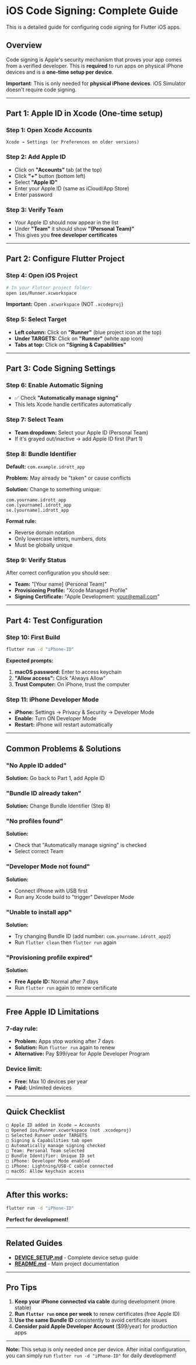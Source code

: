 # iOS Code Signing: Complete Guide

This is a detailed guide for configuring code signing for Flutter iOS apps.

## **Overview**

Code signing is Apple's security mechanism that proves your app comes from a verified developer. This is **required** to run apps on physical iPhone devices and is a **one-time setup per device**.

**Important**: This is only needed for **physical iPhone devices**. iOS Simulator doesn't require code signing.

---

## **Part 1: Apple ID in Xcode (One-time setup)**

### **Step 1: Open Xcode Accounts**
```
Xcode → Settings (or Preferences on older versions)
```

### **Step 2: Add Apple ID**
- Click on **"Accounts"** tab (at the top)
- Click **"+"** button (bottom left)
- Select **"Apple ID"**
- Enter your Apple ID (same as iCloud/App Store)
- Enter password

### **Step 3: Verify Team**
- Your Apple ID should now appear in the list
- Under **"Team"** it should show **"(Personal Team)"**
- This gives you **free developer certificates**

---

## **Part 2: Configure Flutter Project**

### **Step 4: Open iOS Project**
```bash
# In your Flutter project folder:
open ios/Runner.xcworkspace
```
**Important:** Open `.xcworkspace` (NOT `.xcodeproj`)

### **Step 5: Select Target**
- **Left column:** Click on **"Runner"** (blue project icon at the top)
- **Under TARGETS:** Click on **"Runner"** (white app icon)
- **Tabs at top:** Click on **"Signing & Capabilities"**

---

## **Part 3: Code Signing Settings**

### **Step 6: Enable Automatic Signing**
- ✅ Check **"Automatically manage signing"**
- This lets Xcode handle certificates automatically

### **Step 7: Select Team**
- **Team dropdown:** Select your Apple ID (Personal Team)
- If it's grayed out/inactive → add Apple ID first (Part 1)

### **Step 8: Bundle Identifier**
**Default:** `com.example.idrott_app`

**Problem:** May already be "taken" or cause conflicts

**Solution:** Change to something unique:
```
com.yourname.idrott_app
com.[yourname].idrott_app
se.[yourname].idrott_app
```

**Format rule:** 
- Reverse domain notation
- Only lowercase letters, numbers, dots
- Must be globally unique

### **Step 9: Verify Status**
After correct configuration you should see:
- **Team:** "[Your name] (Personal Team)" 
- **Provisioning Profile:** "Xcode Managed Profile"
- **Signing Certificate:** "Apple Development: your@email.com"

---

## **Part 4: Test Configuration**

### **Step 10: First Build**
```bash
flutter run -d "iPhone-ID"
```

**Expected prompts:**
1. **macOS password:** Enter to access keychain
2. **"Allow access":** Click "Always Allow"
3. **Trust Computer:** On iPhone, trust the computer

### **Step 11: iPhone Developer Mode**
- **iPhone:** Settings → Privacy & Security → Developer Mode
- **Enable:** Turn ON Developer Mode
- **Restart:** iPhone will restart automatically

---

## **Common Problems & Solutions**

### **"No Apple ID added"**
**Solution:** Go back to Part 1, add Apple ID

### **"Bundle ID already taken"** 
**Solution:** Change Bundle Identifier (Step 8)

### **"No profiles found"**
**Solution:** 
- Check that "Automatically manage signing" is checked
- Select correct Team

### **"Developer Mode not found"**
**Solution:**
- Connect iPhone with USB first
- Run any Xcode build to "trigger" Developer Mode

### **"Unable to install app"**
**Solution:**
- Try changing Bundle ID (add number: `com.yourname.idrott_app2`)
- Run `flutter clean` then `flutter run` again

### **"Provisioning profile expired"**
**Solution:**
- **Free Apple ID:** Normal after 7 days
- Run `flutter run` again to renew certificate

---

## **Free Apple ID Limitations**

### **7-day rule:**
- **Problem:** Apps stop working after 7 days
- **Solution:** Run `flutter run` again to renew
- **Alternative:** Pay $99/year for Apple Developer Program

### **Device limit:**
- **Free:** Max 10 devices per year
- **Paid:** Unlimited devices

---

## **Quick Checklist**

```
□ Apple ID added in Xcode → Accounts
□ Opened ios/Runner.xcworkspace (not .xcodeproj)
□ Selected Runner under TARGETS
□ Signing & Capabilities tab open
□ Automatically manage signing checked
□ Team: Personal Team selected
□ Bundle Identifier: Unique ID set
□ iPhone: Developer Mode enabled
□ iPhone: Lightning/USB-C cable connected
□ macOS: Allow keychain access
```

---

## **After this works:**

```bash
flutter run -d "iPhone-ID"
```

**Perfect for development!**

---

## **Related Guides**

- **[DEVICE_SETUP.md](DEVICE_SETUP.md)** - Complete device setup guide
- **[README.md](README.md)** - Main project documentation

---

## **Pro Tips**

1. **Keep your iPhone connected via cable** during development (more stable)
2. **Run `flutter run` once per week** to renew certificates (free Apple ID)
3. **Use the same Bundle ID** consistently to avoid certificate issues
4. **Consider paid Apple Developer Account** ($99/year) for production apps

---

**Note:** This setup is only needed once per device. After initial configuration, you can simply run `flutter run -d "iPhone-ID"` for daily development!
